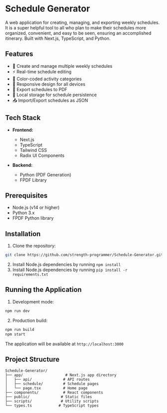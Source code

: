 # Schedule Generator

A web application for creating, managing, and exporting weekly schedules. It is a super helpful tool to all who plan to make their schedules more organized, convenient, and easy to be seen, ensuring an accomplished itinerary.
Built with Next.js, TypeScript, and Python.

## Features

- 📅 Create and manage multiple weekly schedules
- ⚡ Real-time schedule editing
- 🎨 Color-coded activity categories
- 📱 Responsive design for all devices
- 📄 Export schedules to PDF
- 💾 Local storage for schedule persistence
- 📤 Import/Export schedules as JSON

## Tech Stack

- **Frontend:**
  - Next.js
  - TypeScript
  - Tailwind CSS
  - Radix UI Components

- **Backend:**
  - Python (PDF Generation)
  - FPDF Library

## Prerequisites

- Node.js (v14 or higher)
- Python 3.x
- FPDF Python library

## Installation

1. Clone the repository:
```bash
git clone https://github.com/strength-programmer/Schedule-Generator.git 
```
2. Install Node.js dependencies by running `npm install`
3. Install Node.js dependencies by running `pip install -r requirements.txt`

## Running the Application

1. Development mode:
```bash
npm run dev 
```
2. Production build:
```bash
npm run build
npm start 
```
The application will be available at `http://localhost:3000`

## Project Structure
```
Schedule-Generator/
├── app/                   # Next.js app directory
│   ├── api/              # API routes
│   ├── schedule/         # Schedule pages
│   └── page.tsx          # Home page
├── components/           # React components
├── public/              # Static files
├── scripts/             # Utility scripts
└── types.ts            # TypeScript types
```